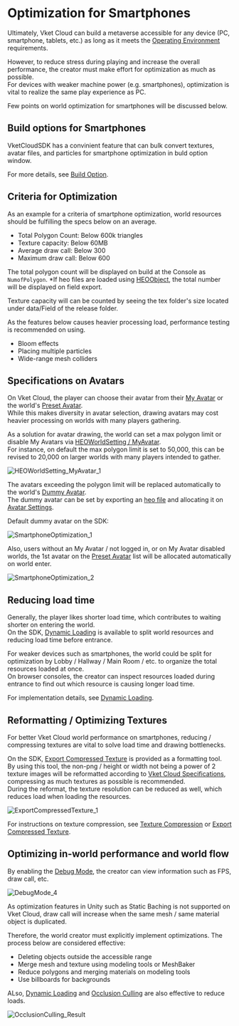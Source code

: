 # Optimization for Smartphones

Ultimately, Vket Cloud can build a metaverse accessible for any device (PC, smartphone, tablets, etc.) as long as it meets the [Operating Environment](../AboutVketCloudSDK/OperatingEnvironment.md) requirements.

However, to reduce stress during playing and increase the overall performance, the creator must make effort for optimization as much as possible.<br>
For devices with weaker machine power (e.g. smartphones), optimization is vital to realize the same play experience as PC.

Few points on world optimization for smartphones will be discussed below.

## Build options for Smartphones

VketCloudSDK has a convinient feature that can bulk convert textures, avatar files, and particles for smartphone optimization in buld option window.

For more details, see [Build Option](../WorldEditingTips/BuildOptions.md).

## Criteria for Optimization

As an example for a criteria of smartphone optimization, world resources should be fulfilling the specs below on an average.

- Total Polygon Count: Below 600k triangles
- Texture capacity: Below 60MB
- Average draw call: Below 300
- Maximum draw call: Below 600

The total polygon count will be displayed on build at the Console as `NumofPolygon`. *If heo files are loaded using [HEOObject](../HEOComponents/HEOObject.md), the total number will be displayed on field export.

Texture capacity will can be counted by seeing the tex folder's size located under data/Field of the release folder.

As the features below causes heavier processing load, performance testing is recommended on using.

- Bloom effects
- Placing multiple particles
- Wide-range mesh colliders

## Specifications on Avatars

On Vket Cloud, the player can choose their avatar from their [My Avatar](../AboutVketCloudSDK/SetupAvatar.md) or the world's [Preset Avatar](../WorldMakingGuide/PresetAvatar.md).<br>
While this makes diversity in avatar selection, drawing avatars may cost heavier processing on worlds with many players gathering.

As a solution for avatar drawing, the world can set a max polygon limit or disable My Avatars via [HEOWorldSetting / MyAvatar](../HEOComponents/HEOWorldSetting.md#myavatar). <br>
For instance, on default the max polygon limit is set to 50,000, this can be revised to 20,000 on larger worlds with many players intended to gather.

![HEOWorldSetting_MyAvatar_1](../HEOComponents/img/HEOWorldSetting_MyAvatar_1.jpg)

The avatars exceeding the polygon limit will be replaced automatically to the world's [Dummy Avatar](../HEOComponents/HEOWorldSetting.md#avatars).<br>
The dummy avatar can be set by exporting an [heo file](../WorldMakingGuide/HEOExporter_Tutorial.md) and allocating it on [Avatar Settings](../HEOComponents/HEOWorldSetting.md#avatars).

Default dummy avatar on the SDK:

![SmartphoneOptimization_1](img/SmartphoneOptimization_1.jpg)

Also, users without an My Avatar / not logged in, or on My Avatar disabled worlds, the 1st avatar on the [Preset Avatar](../WorldMakingGuide/PresetAvatar.md) list will be allocated automatically on world enter.<br>

![SmartphoneOptimization_2](img/SmartphoneOptimization_2.jpg)

## Reducing load time

Generally, the player likes shorter load time, which contributes to waiting shorter on entering the world.<br>
On the SDK, [Dynamic Loading](../HEOComponents/HEOField.md) is available to split world resources and reducing load time before entrance.

For weaker devices such as smartphones, the world could be split for optimization by Lobby / Hallway / Main Room / etc. to organize the total resources loaded at once.<br>
On browser consoles, the creator can inspect resources loaded during entrance to find out which resource is causing longer load time.

For implementation details, see [Dynamic Loading](../HEOComponents/HEOField.md).

## Reformatting / Optimizing Textures

For better Vket Cloud world performance on smartphones, reducing / compressing textures are vital to solve load time and drawing bottlenecks.

On the SDK, [Export Compressed Texture](../SDKTools/ExportCompressedTexture.md) is provided as a formatting tool. <br>
By using this tool, the non-png / height or width not being a power of 2 texture images will be reformatted according to [Vket Cloud Specifications](../WorldMakingGuide/UnityGuidelines.md#texture), compressing as much textures as possible is recommended.<br>
During the reformat, the texture resolution can be reduced as well, which reduces load when loading the resources.

![ExportCompressedTexture_1](../SDKTools/img/ExportCompressedTexture_1.jpg)

For instructions on texture compression, see [Texture Compression](./TextureCompression.md) or [Export Compressed Texture](../SDKTools/ExportCompressedTexture.md).

## Optimizing in-world performance and world flow

By enabling the [Debug Mode](../WorldEditingTips/DebugMode.md), the creator can view information such as FPS, draw call, etc.

![DebugMode_4](../WorldEditingTips/img/DebugMode_4.jpg)

As optimization features in Unity such as Static Baching is not supported on Vket Cloud, draw call will increase when the same mesh / same material object is duplicated.

Therefore, the world creator must explicitly implement optimizations. The process below are considered effective:

- Deleting objects outside the accessible range
- Merge mesh and texture using modeling tools or MeshBaker
- Reduce polygons and merging materials on modeling tools
- Use billboards for backgrounds

ALso, [Dynamic Loading](../HEOComponents/HEOField.md) and [Occlusion Culling](./OcclusionCulling.md) are also effective to reduce loads.

![OcclusionCulling_Result](img/OcclusionCulling_Result.gif)

